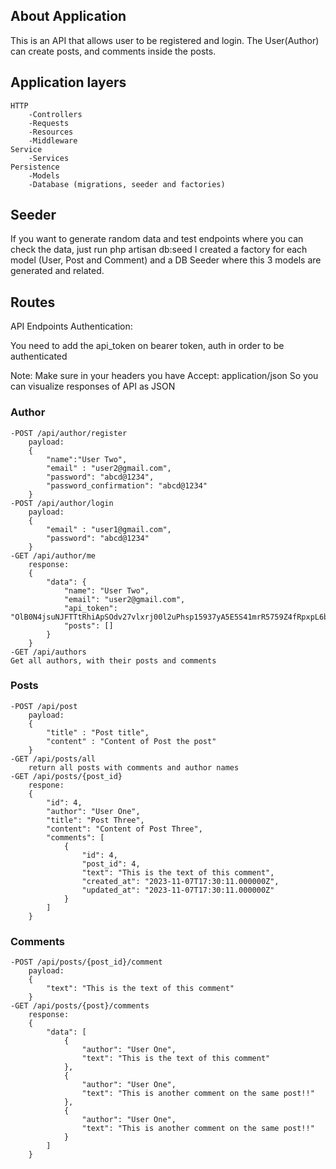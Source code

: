 ## About Application

This is an API that allows user to be registered and login.
The User(Author) can create posts, and comments inside the posts.

## Application layers
    HTTP
        -Controllers
        -Requests
        -Resources
        -Middleware
    Service
        -Services
    Persistence
        -Models
        -Database (migrations, seeder and factories)

## Seeder
If you want to generate random data and test endpoints where you can check the data, just run
php artisan db:seed 
I created a factory for each model (User, Post and Comment) and a DB Seeder where this 3 models are generated and related.

## Routes

API Endpoints
Authentication:

You need to add the api_token on bearer token, auth in order to be authenticated

Note: Make sure in your headers you have 
Accept: application/json
So you can visualize responses of API as JSON
### Author
    -POST /api/author/register
        payload:
        {
            "name":"User Two",
            "email" : "user2@gmail.com",
            "password": "abcd@1234",
            "password_confirmation": "abcd@1234"
        }
    -POST /api/author/login
        payload:
        {
            "email" : "user1@gmail.com",
            "password": "abcd@1234"
        }
    -GET /api/author/me
        response:
        {
            "data": {
                "name": "User Two",
                "email": "user2@gmail.com",
                "api_token": "OlB0N4jsuNJFTTtRhiApSOdv27vlxrj00l2uPhsp15937yA5E5S41mrR5759Z4fRpxpL6bouGC9uvPfP",
                "posts": []
            }
        }
    -GET /api/authors
    Get all authors, with their posts and comments

### Posts

    -POST /api/post
        payload:
        {
            "title" : "Post title",
            "content" : "Content of Post the post"
        }
    -GET /api/posts/all
        return all posts with comments and author names
    -GET /api/posts/{post_id}
        respone:
        {
			"id": 4,
			"author": "User One",
			"title": "Post Three",
			"content": "Content of Post Three",
			"comments": [
				{
					"id": 4,
					"post_id": 4,
					"text": "This is the text of this comment",
					"created_at": "2023-11-07T17:30:11.000000Z",
					"updated_at": "2023-11-07T17:30:11.000000Z"
				}
			]
		}

### Comments
    -POST /api/posts/{post_id}/comment
        payload:
        {
            "text": "This is the text of this comment"
        }
    -GET /api/posts/{post}/comments
        response:
        {
            "data": [
                {
                    "author": "User One",
                    "text": "This is the text of this comment"
                },
                {
                    "author": "User One",
                    "text": "This is another comment on the same post!!"
                },
                {
                    "author": "User One",
                    "text": "This is another comment on the same post!!"
                }
            ]
        }
